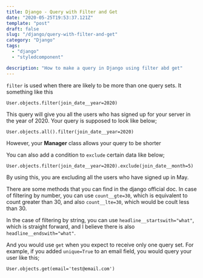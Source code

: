 ```yaml
---
title: Django - Query with Filter and Get
date: "2020-05-25T19:53:37.121Z"
template: "post"
draft: false
slug: "/django/query-with-filter-and-get"
category: "Django"
tags:
  - "django"
  - "styledcomponent"

description: "How to make a query in Django using filter abd get"
---
```


`filter` is used when there are likely to be more than one query sets. It something like this

`User.objects.filter(join_date__year=2020)`

This query will give you all the users who has signed up for your server in the year of 2020. Your query is supposed to look like below;

`User.objects.all().filter(join_date__year=2020)`

However, your **Manager** class allows your query to be shorter

You can also add a condition to `exclude` certain data like below;

`User.objects.filter(join_date__year=2020).exclude(join_date__month=5)`

By using this, you are excluding all the users who have signed up in May.

There are some methods that you can find in the django official doc. In case of filtering by number, you can use `count__gte=30`, which is equivalent to count greater than 30, and also `count__lte=30`, which would be coult less than 30.

In the case of filtering by string, you can use `headline__startswith="what"`, which is straight forward, and I believe there is also `headline__endswith="what"`.

And you would use `get` when you expect to receive only one query set. For example, if you added `unique=True` to an email field, you would query your user like this;

`User.objects.get(email='test@email.com')`

